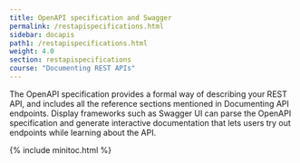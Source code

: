 ```yaml
---
title: OpenAPI specification and Swagger
permalink: /restapispecifications.html
sidebar: docapis
path1: /restapispecifications.html
weight: 4.0
section: restapispecifications
course: "Documenting REST APIs"
---
```


The OpenAPI specification provides a formal way of describing your REST API, and includes all the reference sections mentioned in Documenting API endpoints. Display frameworks such as Swagger UI can parse the OpenAPI specification and generate interactive documentation that lets users try out endpoints while learning about the API.

{% include minitoc.html %}
